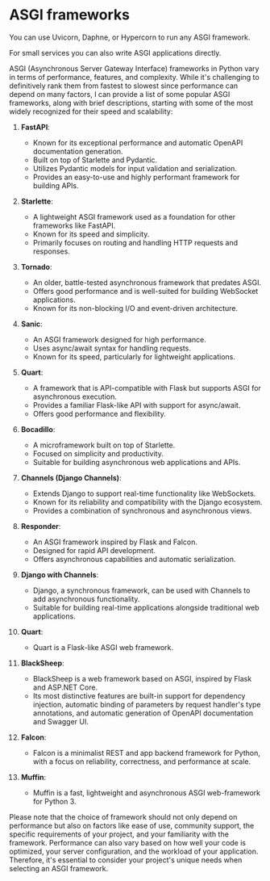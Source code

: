 # ASGI frameworks
You can use Uvicorn, Daphne, or Hypercorn to run any ASGI framework.

For small services you can also write ASGI applications directly.

ASGI (Asynchronous Server Gateway Interface) frameworks in Python vary in terms of performance, features, and complexity. While it's challenging to definitively rank them from fastest to slowest since performance can depend on many factors, I can provide a list of some popular ASGI frameworks, along with brief descriptions, starting with some of the most widely recognized for their speed and scalability:

1. **FastAPI**:
   - Known for its exceptional performance and automatic OpenAPI documentation generation.
   - Built on top of Starlette and Pydantic.
   - Utilizes Pydantic models for input validation and serialization.
   - Provides an easy-to-use and highly performant framework for building APIs.

2. **Starlette**:
   - A lightweight ASGI framework used as a foundation for other frameworks like FastAPI.
   - Known for its speed and simplicity.
   - Primarily focuses on routing and handling HTTP requests and responses.

3. **Tornado**:
   - An older, battle-tested asynchronous framework that predates ASGI.
   - Offers good performance and is well-suited for building WebSocket applications.
   - Known for its non-blocking I/O and event-driven architecture.

4. **Sanic**:
   - An ASGI framework designed for high performance.
   - Uses async/await syntax for handling requests.
   - Known for its speed, particularly for lightweight applications.

5. **Quart**:
   - A framework that is API-compatible with Flask but supports ASGI for asynchronous execution.
   - Provides a familiar Flask-like API with support for async/await.
   - Offers good performance and flexibility.

6. **Bocadillo**:
   - A microframework built on top of Starlette.
   - Focused on simplicity and productivity.
   - Suitable for building asynchronous web applications and APIs.

7. **Channels (Django Channels)**:
   - Extends Django to support real-time functionality like WebSockets.
   - Known for its reliability and compatibility with the Django ecosystem.
   - Provides a combination of synchronous and asynchronous views.

8. **Responder**:
   - An ASGI framework inspired by Flask and Falcon.
   - Designed for rapid API development.
   - Offers asynchronous capabilities and automatic serialization.

9. **Django with Channels**:
   - Django, a synchronous framework, can be used with Channels to add asynchronous functionality.
   - Suitable for building real-time applications alongside traditional web applications.
  
10. **Quart**:
    - Quart is a Flask-like ASGI web framework.  

11. **BlackSheep**:
     - BlackSheep is a web framework based on ASGI, inspired by Flask and ASP.NET Core.
     - Its most distinctive features are built-in support for dependency injection, automatic binding of parameters by request handler's type annotations, and automatic generation of OpenAPI documentation and Swagger UI.

12. **Falcon**:
     - Falcon is a minimalist REST and app backend framework for Python, with a focus on reliability, correctness, and performance at scale.

12. **Muffin**:
     - Muffin is a fast, lightweight and asynchronous ASGI web-framework for Python 3.

Please note that the choice of framework should not only depend on performance but also on factors like ease of use, community support, the specific requirements of your project, and your familiarity with the framework. Performance can also vary based on how well your code is optimized, your server configuration, and the workload of your application. Therefore, it's essential to consider your project's unique needs when selecting an ASGI framework.

